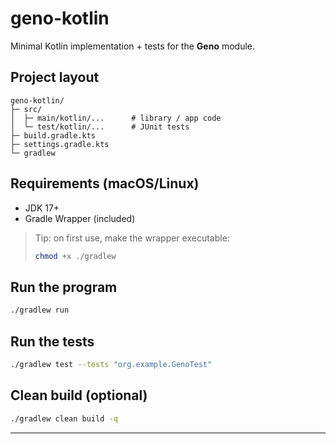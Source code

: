 # geno-kotlin

Minimal Kotlin implementation + tests for the **Geno** module.

## Project layout

```
geno-kotlin/
├─ src/
│  ├─ main/kotlin/...      # library / app code
│  └─ test/kotlin/...      # JUnit tests
├─ build.gradle.kts
├─ settings.gradle.kts
└─ gradlew
```

## Requirements (macOS/Linux)

- JDK 17+
- Gradle Wrapper (included)

> Tip: on first use, make the wrapper executable:
>
> ```bash
> chmod +x ./gradlew
> ```

## Run the program

```bash
./gradlew run
```

## Run the tests

```bash
./gradlew test --tests "org.example.GenoTest"
```

## Clean build (optional)

```bash
./gradlew clean build -q
```

---
